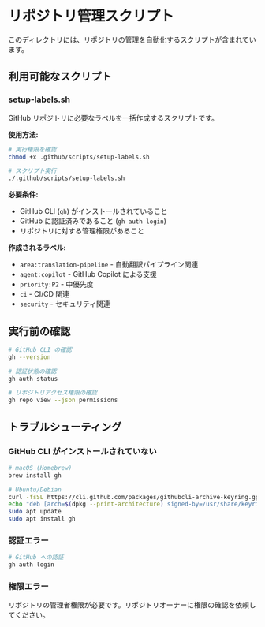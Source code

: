# リポジトリ管理スクリプト

このディレクトリには、リポジトリの管理を自動化するスクリプトが含まれています。

## 利用可能なスクリプト

### setup-labels.sh
GitHub リポジトリに必要なラベルを一括作成するスクリプトです。

**使用方法:**
```bash
# 実行権限を確認
chmod +x .github/scripts/setup-labels.sh

# スクリプト実行
./.github/scripts/setup-labels.sh
```

**必要条件:**
- GitHub CLI (`gh`) がインストールされていること
- GitHub に認証済みであること (`gh auth login`)
- リポジトリに対する管理権限があること

**作成されるラベル:**
- `area:translation-pipeline` - 自動翻訳パイプライン関連
- `agent:copilot` - GitHub Copilot による支援
- `priority:P2` - 中優先度
- `ci` - CI/CD 関連
- `security` - セキュリティ関連

## 実行前の確認

```bash
# GitHub CLI の確認
gh --version

# 認証状態の確認
gh auth status

# リポジトリアクセス権限の確認
gh repo view --json permissions
```

## トラブルシューティング

### GitHub CLI がインストールされていない
```bash
# macOS (Homebrew)
brew install gh

# Ubuntu/Debian
curl -fsSL https://cli.github.com/packages/githubcli-archive-keyring.gpg | sudo dd of=/usr/share/keyrings/githubcli-archive-keyring.gpg
echo "deb [arch=$(dpkg --print-architecture) signed-by=/usr/share/keyrings/githubcli-archive-keyring.gpg] https://cli.github.com/packages stable main" | sudo tee /etc/apt/sources.list.d/github-cli.list > /dev/null
sudo apt update
sudo apt install gh
```

### 認証エラー
```bash
# GitHub への認証
gh auth login
```

### 権限エラー
リポジトリの管理者権限が必要です。リポジトリオーナーに権限の確認を依頼してください。